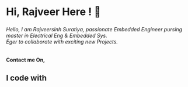 <h1 align="left">Hi, Rajveer Here ! 👋</h1>

###

<h6 align="left">Hello, I am Rajveersinh Suratiya, passionate Embedded Engineer pursing master in Electrical Eng & Embedded Sys. <br>Eger to collaborate with exciting new Projects.</h6>

###

<h4 align="left">Contact me On,</h4>

###

<div align="left">
</div>

###

<p align="left"></p>

###

<h2 align="left">I code with</h2>

###

<div align="left">
</div>

###
